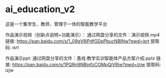 # ai_education_v2
这是一个集学生、教师、管理于一体的智能教学平台




作品演示视频（创新点说明+功能演示）：
通过网盘分享的文件：演示视频.mp4 
链接: https://pan.baidu.com/s/1_09gV8jPdfGDpPbucNBINw?pwd=isrt 提取码: isrt



作品演示ppt:
通过网盘分享的文件：愚戏·教学实训智能体产品方案介绍.pptx
链接: https://pan.baidu.com/s/1PQRri9NBjnfzCOMpQiVRiw?pwd=izjw 提取码: izjw
